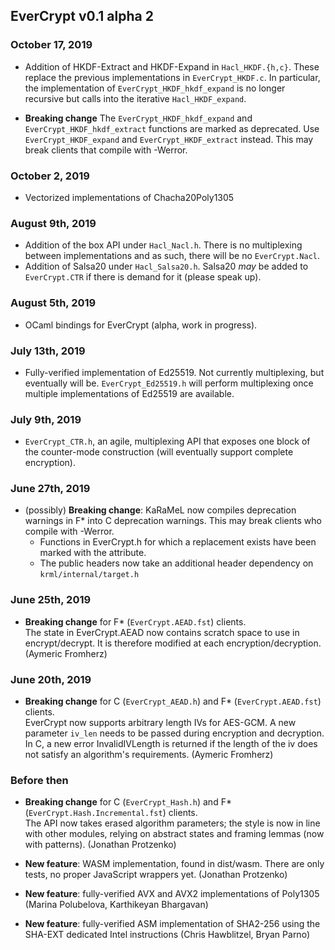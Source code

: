 ## EverCrypt v0.1 alpha 2

### October 17, 2019

- Addition of HKDF-Extract and HKDF-Expand in `Hacl_HKDF.{h,c}`.
These replace the previous implementations in `EverCrypt_HKDF.c`.
In particular, the implementation of `EverCrypt_HKDF_hkdf_expand` is no
longer recursive but calls into the iterative `Hacl_HKDF_expand`.

- **Breaking change** The `EverCrypt_HKDF_hkdf_expand` and
`EverCrypt_HKDF_hkdf_extract` functions are marked as deprecated.
Use `EverCrypt_HKDF_expand` and `EverCrypt_HKDF_extract` instead.
This may break clients that compile with -Werror.

### October 2, 2019
- Vectorized implementations of Chacha20Poly1305

### August 9th, 2019

- Addition of the box API under `Hacl_Nacl.h`. There is no multiplexing between
  implementations and as such, there will be no `EverCrypt.Nacl`.
- Addition of Salsa20 under `Hacl_Salsa20.h`. Salsa20 *may* be added to
  `EverCrypt.CTR` if there is demand for it (please speak up).

### August 5th, 2019

- OCaml bindings for EverCrypt (alpha, work in progress).

### July 13th, 2019

- Fully-verified implementation of Ed25519. Not currently multiplexing, but
  eventually will be. `EverCrypt_Ed25519.h` will perform multiplexing once
  multiple implementations of Ed25519 are available.

### July 9th, 2019

- `EverCrypt_CTR.h`, an agile, multiplexing API that exposes one block of the
  counter-mode construction (will eventually support complete encryption).

### June 27th, 2019

- (possibly) **Breaking change**: KaRaMeL now compiles deprecation warnings in
  F\* into C deprecation warnings. This may break clients who compile with -Werror.
  - Functions in EverCrypt.h for which a replacement exists have been marked
    with the attribute.
  - The public headers now take an additional header dependency on
    `krml/internal/target.h`

### June 25th, 2019

- **Breaking change** for F\* (`EverCrypt.AEAD.fst`) clients.  
  The state in EverCrypt.AEAD now contains scratch space to use in
  encrypt/decrypt. It is therefore modified at each encryption/decryption.
  (Aymeric Fromherz)

### June 20th, 2019

- **Breaking change** for C (`EverCrypt_AEAD.h`) and F\* (`EverCrypt.AEAD.fst`) clients.  
  EverCrypt now supports arbitrary length IVs for AES-GCM. A new
  parameter `iv_len` needs to be passed during encryption and decryption. In C, a
  new error InvalidIVLength is returned if the length of the iv does not satisfy
  an algorithm's requirements. (Aymeric Fromherz)

### Before then

- **Breaking change** for C (`EverCrypt_Hash.h`) and F\*
  (`EverCrypt.Hash.Incremental.fst`) clients.  
  The API now takes erased algorithm parameters; the style is now in line with
  other modules, relying on abstract states and framing lemmas (now with
  patterns). (Jonathan Protzenko)

- **New feature**: WASM implementation, found in dist/wasm. There are only
  tests, no proper JavaScript wrappers yet. (Jonathan Protzenko)

- **New feature**: fully-verified AVX and AVX2 implementations of Poly1305
  (Marina Polubelova, Karthikeyan Bhargavan)

- **New feature**: fully-verified ASM implementation of SHA2-256 using the
  SHA-EXT dedicated Intel instructions (Chris Hawblitzel, Bryan Parno)
